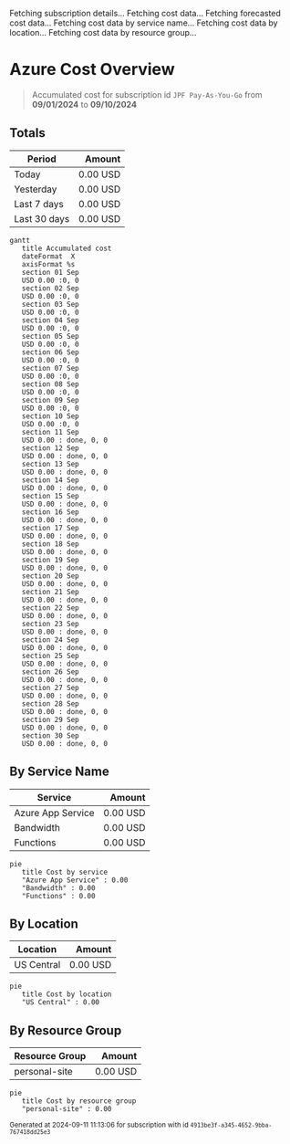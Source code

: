 Fetching subscription details...
Fetching cost data...
Fetching forecasted cost data...
Fetching cost data by service name...
Fetching cost data by location...
Fetching cost data by resource group...
# Azure Cost Overview

> Accumulated cost for subscription id `JPF Pay-As-You-Go` from **09/01/2024** to **09/10/2024**

## Totals

|Period|Amount|
|---|---:|
|Today|0.00 USD|
|Yesterday|0.00 USD|
|Last 7 days|0.00 USD|
|Last 30 days|0.00 USD|

```mermaid
gantt
   title Accumulated cost
   dateFormat  X
   axisFormat %s
   section 01 Sep
   USD 0.00 :0, 0
   section 02 Sep
   USD 0.00 :0, 0
   section 03 Sep
   USD 0.00 :0, 0
   section 04 Sep
   USD 0.00 :0, 0
   section 05 Sep
   USD 0.00 :0, 0
   section 06 Sep
   USD 0.00 :0, 0
   section 07 Sep
   USD 0.00 :0, 0
   section 08 Sep
   USD 0.00 :0, 0
   section 09 Sep
   USD 0.00 :0, 0
   section 10 Sep
   USD 0.00 :0, 0
   section 11 Sep
   USD 0.00 : done, 0, 0
   section 12 Sep
   USD 0.00 : done, 0, 0
   section 13 Sep
   USD 0.00 : done, 0, 0
   section 14 Sep
   USD 0.00 : done, 0, 0
   section 15 Sep
   USD 0.00 : done, 0, 0
   section 16 Sep
   USD 0.00 : done, 0, 0
   section 17 Sep
   USD 0.00 : done, 0, 0
   section 18 Sep
   USD 0.00 : done, 0, 0
   section 19 Sep
   USD 0.00 : done, 0, 0
   section 20 Sep
   USD 0.00 : done, 0, 0
   section 21 Sep
   USD 0.00 : done, 0, 0
   section 22 Sep
   USD 0.00 : done, 0, 0
   section 23 Sep
   USD 0.00 : done, 0, 0
   section 24 Sep
   USD 0.00 : done, 0, 0
   section 25 Sep
   USD 0.00 : done, 0, 0
   section 26 Sep
   USD 0.00 : done, 0, 0
   section 27 Sep
   USD 0.00 : done, 0, 0
   section 28 Sep
   USD 0.00 : done, 0, 0
   section 29 Sep
   USD 0.00 : done, 0, 0
   section 30 Sep
   USD 0.00 : done, 0, 0
```

## By Service Name

|Service|Amount|
|---|---:|
|Azure App Service|0.00 USD|
|Bandwidth|0.00 USD|
|Functions|0.00 USD|

```mermaid
pie
   title Cost by service
   "Azure App Service" : 0.00
   "Bandwidth" : 0.00
   "Functions" : 0.00
```

## By Location

|Location|Amount|
|---|---:|
|US Central|0.00 USD|

```mermaid
pie
   title Cost by location
   "US Central" : 0.00
```

## By Resource Group

|Resource Group|Amount|
|---|---:|
|personal-site|0.00 USD|

```mermaid
pie
   title Cost by resource group
   "personal-site" : 0.00
```

<sup>Generated at 2024-09-11 11:13:06 for subscription with id `4913be3f-a345-4652-9bba-767418dd25e3`</sup>
